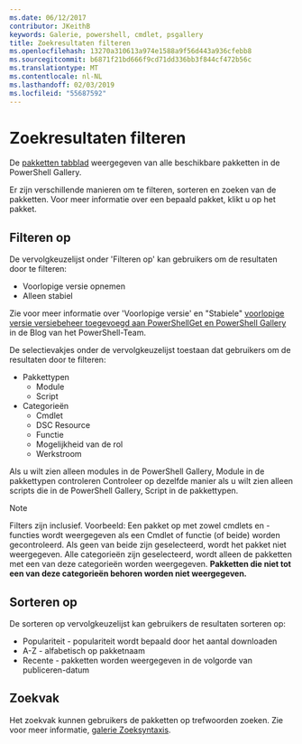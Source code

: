 ```yaml
---
ms.date: 06/12/2017
contributor: JKeithB
keywords: Galerie, powershell, cmdlet, psgallery
title: Zoekresultaten filteren
ms.openlocfilehash: 13270a310613a974e1588a9f56d443a936cfebb8
ms.sourcegitcommit: b6871f21bd666f9cd71dd336bb3f844cf472b56c
ms.translationtype: MT
ms.contentlocale: nl-NL
ms.lasthandoff: 02/03/2019
ms.locfileid: "55687592"
---
```

# <a name="filtering-search-results"></a>Zoekresultaten filteren

De [pakketten tabblad](https://www.powershellgallery.com/packages) weergegeven van alle beschikbare pakketten in de PowerShell Gallery.

Er zijn verschillende manieren om te filteren, sorteren en zoeken van de pakketten.
Voor meer informatie over een bepaald pakket, klikt u op het pakket.

## <a name="filter-by"></a>Filteren op

De vervolgkeuzelijst onder 'Filteren op' kan gebruikers om de resultaten door te filteren:
- Voorlopige versie opnemen
- Alleen stabiel

Zie voor meer informatie over 'Voorlopige versie' en "Stabiele" [voorlopige versie versiebeheer toegevoegd aan PowerShellGet en PowerShell Gallery](https://blogs.msdn.microsoft.com/powershell/2017/12/05/prerelease-versioning-added-to-powershellget-and-powershell-gallery/) in de Blog van het PowerShell-Team.

De selectievakjes onder de vervolgkeuzelijst toestaan dat gebruikers om de resultaten door te filteren:
- Pakkettypen
  - Module
  - Script
- Categorieën
  - Cmdlet
  - DSC Resource
  - Functie
  - Mogelijkheid van de rol
  - Werkstroom

Als u wilt zien alleen modules in de PowerShell Gallery, Module in de pakkettypen controleren
Controleer op dezelfde manier als u wilt zien alleen scripts die in de PowerShell Gallery, Script in de pakkettypen.

> [!NOTE]
> Filters zijn inclusief.
> Voorbeeld: Een pakket op met zowel cmdlets en -functies wordt weergegeven als een Cmdlet of functie (of beide) worden gecontroleerd.
> Als geen van beide zijn geselecteerd, wordt het pakket niet weergegeven.
> Alle categorieën zijn geselecteerd, wordt alleen de pakketten met een van deze categorieën worden weergegeven.
> **Pakketten die niet tot een van deze categorieën behoren worden niet weergegeven.**

## <a name="sort-by"></a>Sorteren op

De sorteren op vervolgkeuzelijst kan gebruikers de resultaten sorteren op:
- Populariteit - populariteit wordt bepaald door het aantal downloaden
- A-Z - alfabetisch op pakketnaam
- Recente - pakketten worden weergegeven in de volgorde van publiceren-datum

## <a name="search-box"></a>Zoekvak

Het zoekvak kunnen gebruikers de pakketten op trefwoorden zoeken.
Zie voor meer informatie, [galerie Zoeksyntaxis](search-syntax.md).
